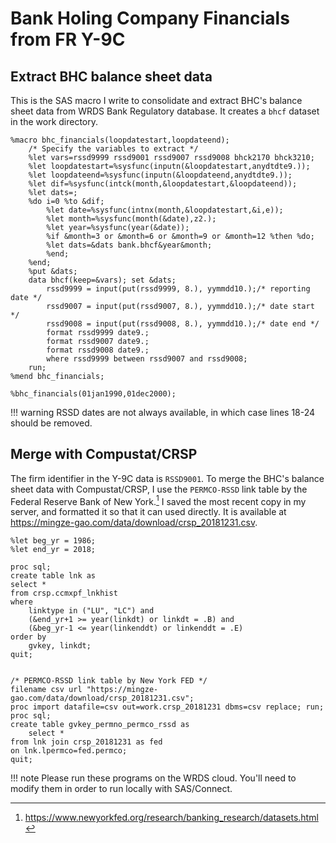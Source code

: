 # Bank Holing Company Financials from FR Y-9C

## Extract BHC balance sheet data

This is the SAS macro I write to consolidate and extract BHC's balance sheet
data from WRDS Bank Regulatory database. It creates a `bhcf` dataset in the work
directory.

```sas linenums="1"
%macro bhc_financials(loopdatestart,loopdateend);
    /* Specify the variables to extract */
    %let vars=rssd9999 rssd9001 rssd9007 rssd9008 bhck2170 bhck3210;
    %let loopdatestart=%sysfunc(inputn(&loopdatestart,anydtdte9.));
    %let loopdateend=%sysfunc(inputn(&loopdateend,anydtdte9.));
    %let dif=%sysfunc(intck(month,&loopdatestart,&loopdateend));
    %let dats=;
    %do i=0 %to &dif;
        %let date=%sysfunc(intnx(month,&loopdatestart,&i,e));
        %let month=%sysfunc(month(&date),z2.);
        %let year=%sysfunc(year(&date));
        %if &month=3 or &month=6 or &month=9 or &month=12 %then %do;
        %let dats=&dats bank.bhcf&year&month;
        %end;
    %end;
    %put &dats;
    data bhcf(keep=&vars); set &dats; 
        rssd9999 = input(put(rssd9999, 8.), yymmdd10.);/* reporting date */
        rssd9007 = input(put(rssd9007, 8.), yymmdd10.);/* date start */
        rssd9008 = input(put(rssd9008, 8.), yymmdd10.);/* date end */
        format rssd9999 date9.;
        format rssd9007 date9.;
        format rssd9008 date9.;
        where rssd9999 between rssd9007 and rssd9008;
    run;
%mend bhc_financials;

%bhc_financials(01jan1990,01dec2000);
```

!!! warning 
    RSSD dates are not always available, in which case lines 18-24 should be
    removed.


## Merge with Compustat/CRSP

The firm identifier in the Y-9C data is `RSSD9001`. To merge the BHC's balance
sheet data with Compustat/CRSP, I use the `PERMCO-RSSD` link table by the
Federal Reserve Bank of New York.[^1] I saved the most recent copy in my server,
and formatted it so that it can used directly. It is available at
https://mingze-gao.com/data/download/crsp_20181231.csv.

[^1]: https://www.newyorkfed.org/research/banking_research/datasets.html

```sas linenums="1"
%let beg_yr = 1986;
%let end_yr = 2018;

proc sql;
create table lnk as
select *
from crsp.ccmxpf_lnkhist
where
    linktype in ("LU", "LC") and
    (&end_yr+1 >= year(linkdt) or linkdt = .B) and 
    (&beg_yr-1 <= year(linkenddt) or linkenddt = .E)
order by 
    gvkey, linkdt;
quit;


/* PERMCO-RSSD link table by New York FED */
filename csv url "https://mingze-gao.com/data/download/crsp_20181231.csv";
proc import datafile=csv out=work.crsp_20181231 dbms=csv replace; run;
proc sql;
create table gvkey_permno_permco_rssd as 
    select *
from lnk join crsp_20181231 as fed
on lnk.lpermco=fed.permco;
quit;
```

!!! note 
    Please run these programs on the WRDS cloud. You'll need to modify them
    in order to run locally with SAS/Connect.